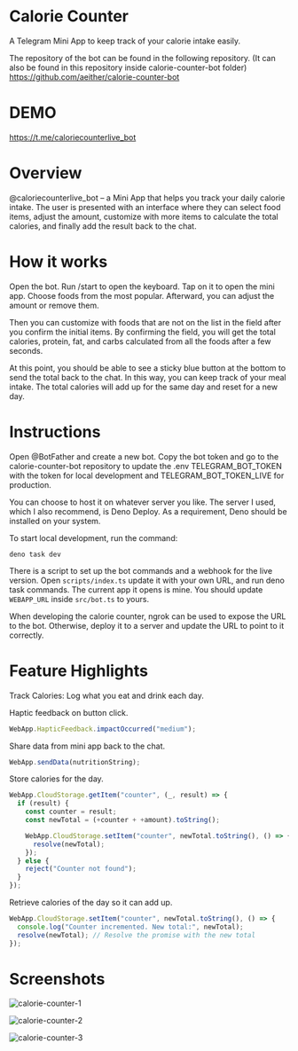 # Calorie Counter

A Telegram Mini App to keep track of your calorie intake easily.

The repository of the bot can be found in the following repository. (It can also be found in this repository inside calorie-counter-bot folder)
https://github.com/aeither/calorie-counter-bot

# DEMO

https://t.me/caloriecounterlive_bot

# Overview

@caloriecounterlive_bot – a Mini App that helps you track your daily calorie intake. The user is presented with an interface where they can select food items, adjust the amount, customize with more items to calculate the total calories, and finally add the result back to the chat.

# How it works

Open the bot. Run /start to open the keyboard. Tap on it to open the mini app. Choose foods from the most popular. Afterward, you can adjust the amount or remove them. 

Then you can customize with foods that are not on the list in the field after you confirm the initial items. By confirming the field, you will get the total calories, protein, fat, and carbs calculated from all the foods after a few seconds. 

At this point, you should be able to see a sticky blue button at the bottom to send the total back to the chat. In this way, you can keep track of your meal intake. The total calories will add up for the same day and reset for a new day.

# Instructions

Open @BotFather and create a new bot.
Copy the bot token and go to the calorie-counter-bot repository to update the .env TELEGRAM_BOT_TOKEN with the token for local development and TELEGRAM_BOT_TOKEN_LIVE for production. 

You can choose to host it on whatever server you like. The server I used, which I also recommend, is Deno Deploy.
As a requirement, Deno should be installed on your system. 

To start local development, run the command: 

```text 
deno task dev
```

There is a script to set up the bot commands and a webhook for the live version.
Open `scripts/index.ts` update it with your own URL, and run deno task commands. The current app it opens is mine. You should update `WEBAPP_URL` inside `src/bot.ts` to yours.

When developing the calorie counter, ngrok can be used to expose the URL to the bot. Otherwise, deploy it to a server and update the URL to point to it correctly.

# Feature Highlights

Track Calories: Log what you eat and drink each day.

Haptic feedback on button click.

```js
WebApp.HapticFeedback.impactOccurred("medium");
```

Share data from mini app back to the chat.

```js
WebApp.sendData(nutritionString);
```

Store calories for the day.

```js
WebApp.CloudStorage.getItem("counter", (_, result) => {
  if (result) {
    const counter = result;
    const newTotal = (+counter + +amount).toString();

    WebApp.CloudStorage.setItem("counter", newTotal.toString(), () => {
      resolve(newTotal);
    });
  } else {
    reject("Counter not found");
  }
});
```

Retrieve calories of the day so it can add up.

```js
WebApp.CloudStorage.setItem("counter", newTotal.toString(), () => {
  console.log("Counter incremented. New total:", newTotal);
  resolve(newTotal); // Resolve the promise with the new total
});
```

# Screenshots

![calorie-counter-1](https://github.com/aeither/calorie-counter/assets/36173828/0c9562d4-efc6-4a0e-aa84-e749b6372eab)

![calorie-counter-2](https://github.com/aeither/calorie-counter/assets/36173828/68788834-d9fd-4ea7-92c9-ee219741a423)

![calorie-counter-3](https://github.com/aeither/calorie-counter/assets/36173828/0c2af894-ae51-4f86-841a-5f8a51359cc5)

